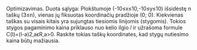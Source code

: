 Optimizavimas. Duota sąlyga: Plokštumoje (-10≤x≤10,-10≤y≤10) išsidėstę n taškų (3≤n), vienas jų fiksuotas koordinačių pradžioje (0; 0). Kiekvienas taškas su visais kitais yra sujungtas tiesiomis linijomis (stygomis). Tokios stygos pagaminimo kaina priklauso nuo kelio ilgio 𝑙 ir užrašoma formule C(l)=(l-a)2,aϵR,a>0. Raskite tokias taškų koordinates, kad stygų nutiesimo kaina būtų mažiausia.
